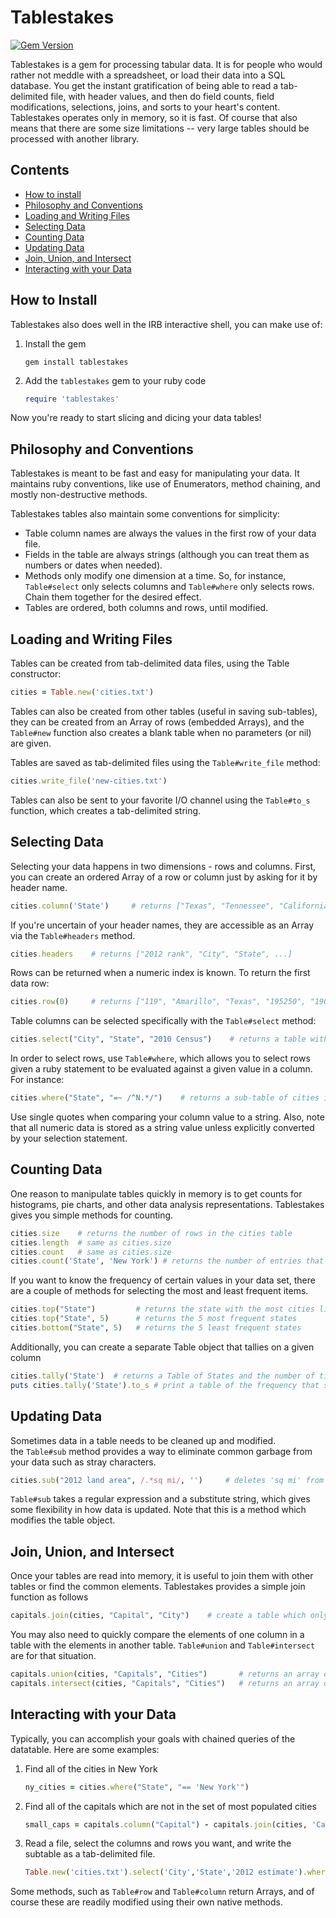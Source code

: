 Tablestakes
===========

[![Gem Version](https://badge.fury.io/rb/tablestakes.svg)](http://badge.fury.io/rb/tablestakes)

Tablestakes is a gem for processing tabular data.  It is for people who would rather not meddle with
a spreadsheet, or load their data into a SQL database.  You get the instant gratification of being
able to read a tab-delimited file, with header values, and then do field counts, field modifications, 
selections, joins, and sorts to your heart's content. Tablestakes operates only in memory, so it
is fast.  Of course that also means that there are some size limitations -- very large tables
should be processed with another library.

Contents
--------
- [How to install](#how-to-install)
- [Philosophy and Conventions](#philosophy-and-conventions)
- [Loading and Writing Files](#loading-and-writing-files)
- [Selecting Data](#selecting-data)
- [Counting Data](#counting-data)
- [Updating Data](#updating-data)
- [Join, Union, and Intersect](#join-union-and-intersect)
- [Interacting with your Data](#interacting-with-your-data)

How to Install
--------------

Tablestakes also does well in the IRB interactive shell, you can make use of:

1.  Install the gem

    ```shell
    gem install tablestakes
    ```

2.  Add the `tablestakes` gem to your ruby code

    ```ruby
    require 'tablestakes'
    ```
    
Now you're ready to start slicing and dicing your data tables!


Philosophy and Conventions
--------------------------

Tablestakes is meant to be fast and easy for manipulating your data. It maintains ruby
conventions, like use of Enumerators, method chaining, and mostly non-destructive methods.

Tablestakes tables also maintain some conventions for simplicity:

* Table column names are always the values in the first row of your data file.
* Fields in the table are always strings (although you can treat them as numbers or dates
when needed).
* Methods only modify one dimension at a time.  So, for instance, `Table#select` only selects
columns and `Table#where` only selects rows. Chain them together for the desired effect.
* Tables are ordered, both columns and rows, until modified.


Loading and Writing Files
-------------------------
Tables can be created from tab-delimited data files, using the Table constructor:

```ruby
cities = Table.new('cities.txt')
```

Tables can also be created from other tables (useful in saving sub-tables), they can be
created from an Array of rows (embedded Arrays), and the `Table#new` function also
creates a blank table when no parameters (or nil) are given.

Tables are saved as tab-delimited files using the `Table#write_file` method:

```ruby
cities.write_file('new-cities.txt')
```

Tables can also be sent to your favorite I/O channel using the `Table#to_s` function,
which creates a tab-delimited string.


Selecting Data
--------------

Selecting your data happens in two dimensions - rows and columns.  First, you
can create an ordered Array of a row or column just by asking for it by header name.

```ruby
cities.column('State')     # returns ["Texas", "Tennessee", "California", ...]
```

If you're uncertain of your header names, they are accessible as an Array via the
`Table#headers` method.

```ruby
cities.headers    # returns ["2012 rank", "City", "State", ...]
```

Rows can be returned when a numeric index is known.  To return the first data row:

```ruby
cities.row(0)     # returns ["119", "Amarillo", "Texas", "195250", "190695", ...]
```

Table columns can be selected specifically with the `Table#select` method:

```ruby
cities.select("City", "State", "2010 Census")    # returns a table with only those columns
```

In order to select rows, use `Table#where`, which allows you to select rows given a ruby
statement to be evaluated against a given value in a column.  For instance:

```ruby
cities.where("State", "=~ /^N.*/")    # returns a sub-table of cities in states that begin with 'N'
```

Use single quotes when comparing your column value to a string.  Also, note that all
numeric data is stored as a string value unless explicitly converted by your selection
statement.


Counting Data
-------------

One reason to manipulate tables quickly in memory is to get counts for histograms,
pie charts, and other data analysis representations.  Tablestakes gives you simple methods
for counting.

```ruby
cities.size    # returns the number of rows in the cities table
cities.length  # same as cities.size
cities.count   # same as cities.size
cities.count('State', 'New York') # returns the number of entries that have State=='New York'
```

If you want to know the frequency of certain values in your data
set, there are a couple of methods for selecting the most and 
least frequent items.

```ruby
cities.top("State")         # returns the state with the most cities listed
cities.top("State", 5)      # returns the 5 most frequent states
cities.bottom("State", 5)   # returns the 5 least frequent states
```

Additionally, you can create a separate Table object that tallies on a given column

```ruby
cities.tally('State')  # returns a Table of States and the number of times they appear
puts cities.tally('State').to_s # print a table of the frequency that states appear
```


Updating Data
-------------

Sometimes data in a table needs to be cleaned up and modified.  
the `Table#sub` method provides a way to eliminate common garbage from 
your data such as stray characters.

```ruby
cities.sub("2012 land area", /.*sq mi/, '')     # deletes 'sq mi' from the 2012 land area field
``` 

`Table#sub` takes a regular expression and a substitute string, which 
gives some flexibility in how data is updated.  Note that this is 
a method which modifies the table object.

Join, Union, and Intersect
--------------------------

Once your tables are read into memory, it is useful to join them
with other tables or find the common elements.  Tablestakes 
provides a simple join function as follows

```ruby
capitals.join(cities, "Capital", "City")    # create a table which only contains highly populated Capital cities
```

You may also need to quickly compare the elements of one column 
in a table with the elements in another table.  `Table#union` and `Table#intersect` 
are for that situation.

```ruby
capitals.union(cities, "Capitals", "Cities")       # returns an array of all cities in both tables
capitals.intersect(cities, "Capitals", "Cities")   # returns an array of only the cities in both tables
```

Interacting with your Data
--------------------------

Typically, you can accomplish your goals with chained queries of the datatable.  Here
are some examples:

1.  Find all of the cities in New York

    ```ruby
    ny_cities = cities.where("State", "== 'New York'")
    ```
    
2.  Find all of the capitals which are not in the set of most populated cities

    ```ruby
    small_caps = capitals.column("Capital") - capitals.join(cities, 'Capital', 'City').column('Capital')
    ```
    
3.  Read a file, select the columns and rows you want, and write the subtable as a tab-delimited
file.
     
    ```ruby
    Table.new('cities.txt').select('City','State','2012 estimate').where('2012 estimate', ".to_i > 1000000").write_file('big_cities.txt')
    ```
    
Some methods, such as `Table#row` and `Table#column` return Arrays, and of course these are
readily modified using their own native methods.

